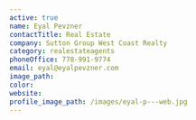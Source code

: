 ```yaml
---
active: true
name: Eyal Pevzner
contactTitle: Real Estate
company: Sutton Group West Coast Realty
category: realestateagents
phoneOffice: 778-991-9774
email: eyal@eyalpevzner.com
image_path:
color:
website:
profile_image_path: /images/eyal-p---web.jpg
---
```



